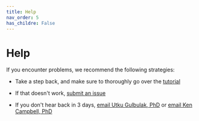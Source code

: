 ```yaml
---
title: Help
nav_order: 5
has_childre: False
---
```


# Help

If you encounter problems, we recommend the following strategies:

+ Take a step back, and make sure to thoroughly go over the [tutorial](../tutorial/tutorial.html)

+ If that doesn't work, [submit an issue](https://github.com/Campbell-Muscle-Lab/GelBox)

+ If you don't hear back in 3 days, [email Utku Gulbulak, PhD](mailto:utku.gulbulak@uky.edu) or [email Ken Campbell, PhD](mailto:k.s.campbell@uky.edu)
